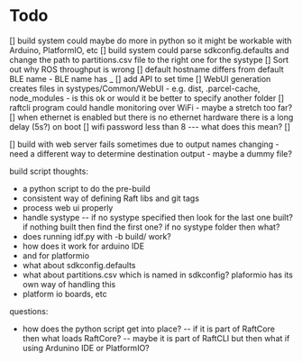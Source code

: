 # Todo

[] build system could maybe do more in python so it might be workable with Arduino, PlatformIO, etc
[] build system could parse sdkconfig.defaults and change the path to partitions.csv file to the right one for the systype
[] Sort out why ROS throughput is wrong
[] default hostname differs from default BLE name - BLE name has _
[] add API to set time
[] WebUI generation creates files in systypes/Common/WebUI - e.g. dist, .parcel-cache, node_modules - is this ok or would it be better to specify another folder
[] raftcli program could handle monitoring over WiFi - maybe a stretch too far?
[] when ethernet is enabled but there is no ethernet hardware there is a long delay (5s?) on boot
[] wifi password less than 8 --- what does this mean?
[] 

[] build with web server fails sometimes due to output names changing - need a different way to determine destination output - maybe a dummy file?


build script thoughts:
- a python script to do the pre-build
- consistent way of defining Raft libs and git tags
- process web ui properly
- handle systype
-- if no systype specified then look for the last one built? if nothing built then find the first one? if no systype folder then what?
- does running idf.py with -b build/<systype> work?
- how does it work for arduino IDE
- and for platformio
- what about sdkconfig.defaults
- what about partitions.csv which is named in sdkconfig? plaformio has its own way of handling this
- platform io boards, etc

questions:
- how does the python script get into place?
-- if it is part of RaftCore then what loads RaftCore?
-- maybe it is part of RaftCLI but then what if using Ardunino IDE or PlatformIO?

